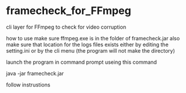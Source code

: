 # framecheck_for_FFmpeg
cli layer for FFmpeg to check for video corruption 

how to use 
make sure ffmpeg.exe is in the folder of framecheck.jar
also make sure that location for the logs files exists either by editing the setting.ini or by the cli menu
(the program will not make the directory)

launch the program in command prompt useing this command

java -jar framecheck.jar

follow instrustions
